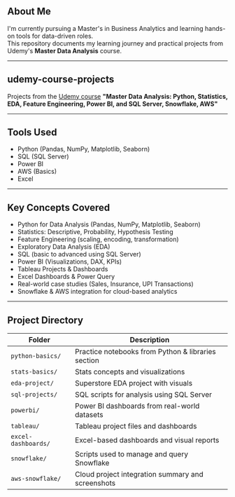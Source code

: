 ## About Me
I'm currently pursuing a Master's in Business Analytics and learning hands-on tools for data-driven roles.  
This repository documents my learning journey and practical projects from Udemy's **Master Data Analysis** course.

---

## udemy-course-projects
Projects from the [Udemy course](https://www.udemy.com/course/complete-data-analyst-bootcamp-from-basics-to-advanced/) 
**"Master Data Analysis: Python, Statistics, EDA, Feature Engineering, Power BI, and SQL Server, Snowflake, AWS"**

---

## Tools Used
- Python (Pandas, NumPy, Matplotlib, Seaborn)
- SQL (SQL Server)
- Power BI
- AWS (Basics)
- Excel

---

## Key Concepts Covered

- Python for Data Analysis (Pandas, NumPy, Matplotlib, Seaborn)
- Statistics: Descriptive, Probability, Hypothesis Testing
- Feature Engineering (scaling, encoding, transformation)
- Exploratory Data Analysis (EDA)
- SQL (basic to advanced using SQL Server)
- Power BI (Visualizations, DAX, KPIs)
- Tableau Projects & Dashboards
- Excel Dashboards & Power Query
- Real-world case studies (Sales, Insurance, UPI Transactions)
- Snowflake & AWS integration for cloud-based analytics

---

## Project Directory

| Folder | Description |
|--------|-------------|
| `python-basics/` | Practice notebooks from Python & libraries section |
| `stats-basics/` | Stats concepts and visualizations |
| `eda-project/` | Superstore EDA project with visuals |
| `sql-projects/` | SQL scripts for analysis using SQL Server |
| `powerbi/` | Power BI dashboards from real-world datasets |
| `tableau/` | Tableau project files and dashboards |
| `excel-dashboards/` | Excel-based dashboards and visual reports |
| `snowflake/` | Scripts used to manage and query Snowflake |
| `aws-snowflake/` | Cloud project integration summary and screenshots |
